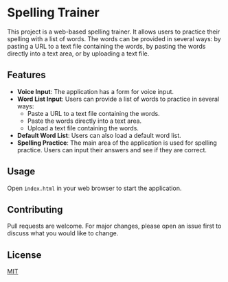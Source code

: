 # Spelling Trainer

This project is a web-based spelling trainer. It allows users to practice their spelling with a list of words. The words can be provided in several ways: by pasting a URL to a text file containing the words, by pasting the words directly into a text area, or by uploading a text file.

## Features

- **Voice Input**: The application has a form for voice input.
- **Word List Input**: Users can provide a list of words to practice in several ways:
    - Paste a URL to a text file containing the words.
    - Paste the words directly into a text area.
    - Upload a text file containing the words.
- **Default Word List**: Users can also load a default word list.
- **Spelling Practice**: The main area of the application is used for spelling practice. Users can input their answers and see if they are correct.

## Usage

Open `index.html` in your web browser to start the application.

## Contributing

Pull requests are welcome. For major changes, please open an issue first to discuss what you would like to change.

## License

[MIT](https://choosealicense.com/licenses/mit/)